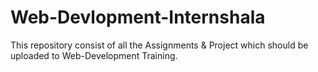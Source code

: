# Web-Devlopment-Internshala
This repository consist of all the Assignments &amp; Project  which should be uploaded to Web-Development Training.
